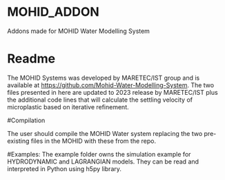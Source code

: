 # MOHID_ADDON
Addons made for MOHID Water Modelling System



# Readme

The MOHID Systems was developed by MARETEC/IST group and is available at https://github.com/Mohid-Water-Modelling-System.
The two files presented in here are updated to 2023 release by MARETEC/IST plus the additional code lines that will calculate the settling velocity of microplastic based on iterative refinement.

#Compilation

The user should compile the MOHID Water system replacing the two pre-existing files in the MOHID with these from the repo.


#Examples:
The example folder owns the simulation example for HYDRODYNAMIC and LAGRANGIAN models. They can be read and interpreted in Python using h5py library.
